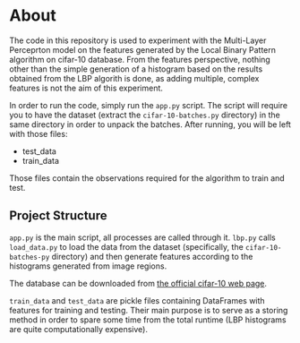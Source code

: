 # About

The code in this repository is used to experiment with the Multi-Layer Perceprton model on the features generated by the Local Binary Pattern algorithm on cifar-10 database. From the features perspective, nothing other than the simple generation of a histogram based on the results obtained from the LBP algorith is done, as adding multiple, complex features is not the aim of this experiment.

In order to run the code, simply run the `app.py` script. The script will require you to have the dataset (extract the `cifar-10-batches.py` directory) in the same directory in order to unpack the batches. After running, you will be left with those files:
  - test_data
  - train_data

Those files contain the observations required for the algorithm to train and test.

## Project Structure

`app.py` is the main script, all processes are called through it. `lbp.py` calls `load_data.py` to load the data from the dataset (specifically, the `cifar-10-batches-py` directory) and then generate features according to the histograms generated from image regions.
  
 The database can be downloaded from [the official cifar-10 web page](https://www.cs.toronto.edu/~kriz/cifar.html).

`train_data` and `test_data` are pickle files containing DataFrames with features for training and testing. Their main purpose is to serve as a storing method in order to spare some time from the total runtime (LBP histograms are quite computationally expensive).
